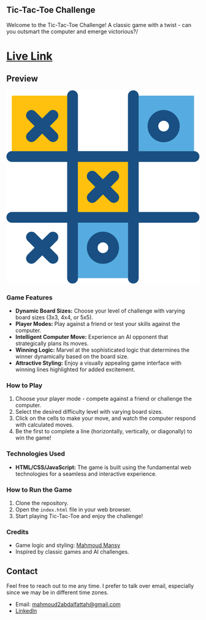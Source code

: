 ## Tic-Tac-Toe Challenge

Welcome to the Tic-Tac-Toe Challenge! A classic game with a twist - can you outsmart the computer and emerge victorious?/
# [Live Link](https://main--mansy-x-o-game.netlify.app/)

## Preview
![preview](images/tic-tac-toe-svgrepo-com.svg)

### Game Features

- **Dynamic Board Sizes:** Choose your level of challenge with varying board sizes (3x3, 4x4, or 5x5).
- **Player Modes:** Play against a friend or test your skills against the computer.
- **Intelligent Computer Move:** Experience an AI opponent that strategically plans its moves.
- **Winning Logic:** Marvel at the sophisticated logic that determines the winner dynamically based on the board size.
- **Attractive Styling:** Enjoy a visually appealing game interface with winning lines highlighted for added excitement.

### How to Play

1. Choose your player mode - compete against a friend or challenge the computer.
2. Select the desired difficulty level with varying board sizes.
3. Click on the cells to make your move, and watch the computer respond with calculated moves.
4. Be the first to complete a line (horizontally, vertically, or diagonally) to win the game!

### Technologies Used

- **HTML/CSS/JavaScript:** The game is built using the fundamental web technologies for a seamless and interactive experience.

### How to Run the Game

1. Clone the repository.
2. Open the `index.html` file in your web browser.
3. Start playing Tic-Tac-Toe and enjoy the challenge!

### Credits
- Game logic and styling: [Mahmoud Mansy](https://github.com/MMansy19)
- Inspired by classic games and AI challenges.

## Contact
Feel free to reach out to me any time. I prefer to talk over email, especially since we may be in different time zones.

- Email: [mahmoud2abdalfattah@gmail.com](mailto:mahmoud2abdalfattah@gmail.com)
- [LinkedIn](https://www.linkedin.com/in/mahmoud-mansy-a189a5232/)

